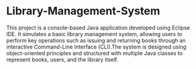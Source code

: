 # Library-Management-System
This project is a console-based Java application developed using Eclipse IDE. It simulates a basic library management system, allowing users to perform key operations such as issuing and returning books through an interactive Command-Line Interface (CLI).The system is designed using object-oriented principles and structured with multiple Java classes to represent books, users, and the library itself.
